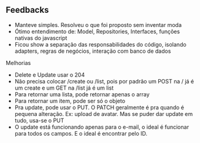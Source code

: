 ## Feedbacks
- Manteve simples. Resolveu o que foi proposto sem inventar moda
- Ótimo entendimento de: Model, Repositories, Interfaces, funções nativas do javascript
- Ficou show a separação das responsabilidades do código, isolando adapters, regras de negócios, interação com banco de dados

Melhorias
- Delete e Update usar o 204
- Não precisa colocar /create ou /list, pois por padrão um POST na / já é um create e um GET na /list já é um list
- Para retornar uma lista, pode retornar apenas o array
- Para retornar um item, pode ser só o objeto
- Pra update, pode usar o PUT. O PATCH geralmente é pra quando é pequena alteração. Ex: upload de avatar. Mas se puder dar update em tudo, usa-se o PUT
- O update está funcionando apenas para o e-mail, o ideal é funcionar para todos os campos. E o ideal é encontrar pelo ID.
